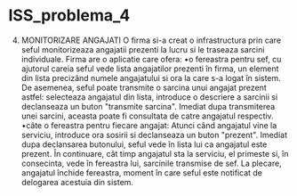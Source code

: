 # ISS_problema_4
4. MONITORIZARE ANGAJATI O firma si-a creat o infrastructura prin care seful monitorizeaza angajatii prezenti la lucru si le traseaza sarcini individuale. Firma are o aplicatie care ofera: •o  fereastra  pentru  sef, cu ajutorul careia seful vede lista angajatilor prezenti în firma, un element din lista precizând numele angajatului si ora la care s-a logat în sistem. De asemenea, seful poate transmite o sarcina unui angajat prezent astfel: selecteaza angajatul din lista, introduce o descriere a sarcinii si declanseaza un buton "transmite sarcina". Imediat dupa transmiterea unei sarcini, aceasta poate fi consultata de catre angajatul respectiv. •câte o fereastra pentru fiecare angajat: Atunci când angajatul vine la serviciu, introduce ora sosirii si declanseaza un buton "prezent". Imediat dupa declansarea butonului, seful vede în lista lui ca angajatul este prezent. În continuare, cât timp angajatul sta la serviciu, el primeste si, în consecinta, vede în fereastra lui, sarcinile transmise de sef. La plecare, angajatul închide fereastra, moment în care seful este notificat de delogarea acestuia din sistem. 
